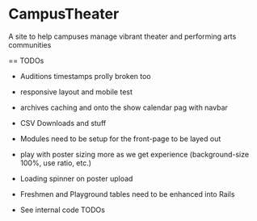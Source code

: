 CampusTheater
=============

A site to help campuses manage vibrant theater and performing arts communities

== TODOs
- Auditions timestamps prolly broken too
- responsive layout and mobile test
- archives caching and onto the show calendar pag with navbar
- CSV Downloads and stuff
- Modules need to be setup for the front-page to be layed out
- play with poster sizing more as we get experience (background-size 100%, use ratio, etc.)

- Loading spinner on poster upload
- Freshmen and Playground tables need to be enhanced into Rails
- See internal code TODOs